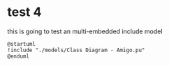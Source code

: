 # test 4

this is going to test an multi-embedded include model

```plantuml
@startuml
!include "./models/Class Diagram - Amigo.pu"
@enduml
```
